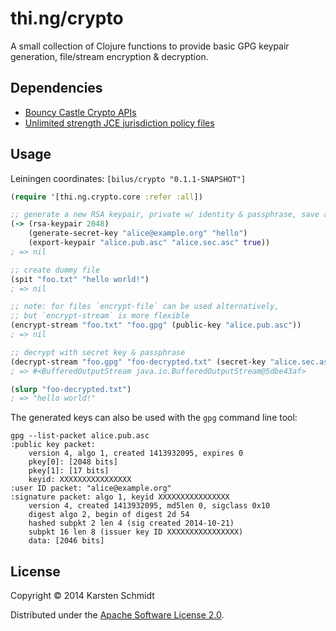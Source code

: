 # thi.ng/crypto

A small collection of Clojure functions to provide basic GPG keypair generation, file/stream encryption & decryption.

## Dependencies

- [Bouncy Castle Crypto APIs](http://bouncycastle.org)
- [Unlimited strength JCE jurisdiction policy files](http://www.oracle.com/technetwork/java/javase/downloads/index.html)

## Usage

Leiningen coordinates: `[bilus/crypto "0.1.1-SNAPSHOT"]`

```clojure
(require '[thi.ng.crypto.core :refer :all])

;; generate a new RSA keypair, private w/ identity & passphrase, save as armored files
(-> (rsa-keypair 2048)
    (generate-secret-key "alice@example.org" "hello")
    (export-keypair "alice.pub.asc" "alice.sec.asc" true))
; => nil

;; create dummy file
(spit "foo.txt" "hello world!")
; => nil

;; note: for files `encrypt-file` can be used alternatively,
;; but `encrypt-stream` is more flexible
(encrypt-stream "foo.txt" "foo.gpg" (public-key "alice.pub.asc"))
; => nil

;; decrypt with secret key & passphrase
(decrypt-stream "foo.gpg" "foo-decrypted.txt" (secret-key "alice.sec.asc") "hello")
; => #<BufferedOutputStream java.io.BufferedOutputStream@5dbe43af>

(slurp "foo-decrypted.txt")
; => "hello world!"
```

The generated keys can also be used with the `gpg` command line tool:

```
gpg --list-packet alice.pub.asc
:public key packet:
	version 4, algo 1, created 1413932095, expires 0
	pkey[0]: [2048 bits]
	pkey[1]: [17 bits]
	keyid: XXXXXXXXXXXXXXXX
:user ID packet: "alice@example.org"
:signature packet: algo 1, keyid XXXXXXXXXXXXXXXX
	version 4, created 1413932095, md5len 0, sigclass 0x10
	digest algo 2, begin of digest 2d 54
	hashed subpkt 2 len 4 (sig created 2014-10-21)
	subpkt 16 len 8 (issuer key ID XXXXXXXXXXXXXXXX)
	data: [2046 bits]
```

## License

Copyright © 2014 Karsten Schmidt

Distributed under the [Apache Software License 2.0](http://www.apache.org/licenses/LICENSE-2.0).
